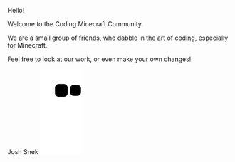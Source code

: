 Hello!

Welcome to the Coding Minecraft Community.


We are a small group of friends, who dabble in the art of coding, especially for Minecraft.

Feel free to look at our work, or even make your own changes!

Josh
Snek
 ![Snake animation](https://github.com/rafaballerini/rafaballerini/blob/output/github-contribution-grid-snake.svg)
